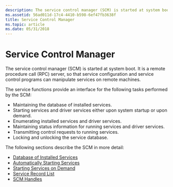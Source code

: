 ```yaml
---
description: The service control manager (SCM) is started at system boot. It is a remote procedure call (RPC) server, so that service configuration and service control programs can manipulate services on remote machines.
ms.assetid: 56ad011d-17c4-4410-b598-6ef47fb3638f
title: Service Control Manager
ms.topic: article
ms.date: 05/31/2018
---
```


# Service Control Manager

The service control manager (SCM) is started at system boot. It is a remote procedure call (RPC) server, so that service configuration and service control programs can manipulate services on remote machines.

The service functions provide an interface for the following tasks performed by the SCM:

-   Maintaining the database of installed services.
-   Starting services and driver services either upon system startup or upon demand.
-   Enumerating installed services and driver services.
-   Maintaining status information for running services and driver services.
-   Transmitting control requests to running services.
-   Locking and unlocking the service database.

The following sections describe the SCM in more detail:

-   [Database of Installed Services](database-of-installed-services.md)
-   [Automatically Starting Services](automatically-starting-services.md)
-   [Starting Services on Demand](starting-services-on-demand.md)
-   [Service Record List](service-record-list.md)
-   [SCM Handles](scm-handles.md)

 

 



